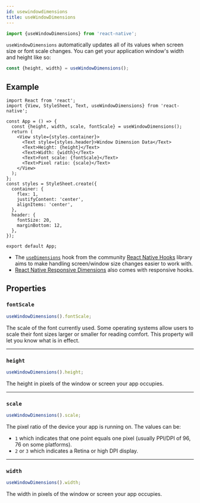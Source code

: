 ```yaml
---
id: usewindowdimensions
title: useWindowDimensions
---
```


```jsx
import {useWindowDimensions} from 'react-native';
```

`useWindowDimensions` automatically updates all of its values when screen size or font scale changes. You can get your application window's width and height like so:

```jsx
const {height, width} = useWindowDimensions();
```

## Example

```SnackPlayer name=useWindowDimensions&supportedPlatforms=ios,android
import React from 'react';
import {View, StyleSheet, Text, useWindowDimensions} from 'react-native';

const App = () => {
  const {height, width, scale, fontScale} = useWindowDimensions();
  return (
    <View style={styles.container}>
      <Text style={styles.header}>Window Dimension Data</Text>
      <Text>Height: {height}</Text>
      <Text>Width: {width}</Text>
      <Text>Font scale: {fontScale}</Text>
      <Text>Pixel ratio: {scale}</Text>
    </View>
  );
};
const styles = StyleSheet.create({
  container: {
    flex: 1,
    justifyContent: 'center',
    alignItems: 'center',
  },
  header: {
    fontSize: 20,
    marginBottom: 12,
  },
});

export default App;
```

- The [`useDimensions`](https://github.com/react-native-community/hooks#usedimensions) hook from the community [React Native Hooks](https://github.com/react-native-community/hooks) library aims to make handling screen/window size changes easier to work with.
- [React Native Responsive Dimensions](https://github.com/react-native-toolkit/react-native-responsive-dimensions) also comes with responsive hooks.

## Properties

### `fontScale`

```jsx
useWindowDimensions().fontScale;
```

The scale of the font currently used. Some operating systems allow users to scale their font sizes larger or smaller for reading comfort. This property will let you know what is in effect.

---

### `height`

```jsx
useWindowDimensions().height;
```

The height in pixels of the window or screen your app occupies.

---

### `scale`

```jsx
useWindowDimensions().scale;
```

The pixel ratio of the device your app is running on. The values can be:

- `1` which indicates that one point equals one pixel (usually PPI/DPI of 96, 76 on some platforms).
- `2` or `3` which indicates a Retina or high DPI display.

---

### `width`

```jsx
useWindowDimensions().width;
```

The width in pixels of the window or screen your app occupies.
